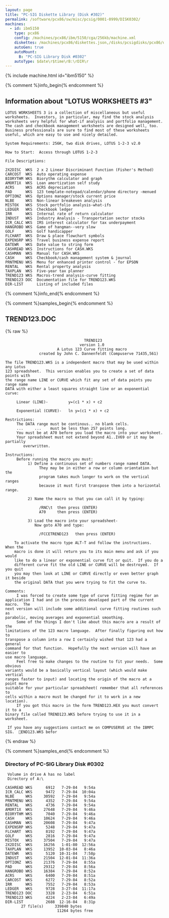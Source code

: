 ```yaml
---
layout: page
title: "PC-SIG Diskette Library (Disk #302)"
permalink: /software/pcx86/sw/misc/pcsig/0001-0999/DISK0302/
machines:
  - id: ibm5150
    type: pcx86
    config: /machines/pcx86/ibm/5150/cga/256kb/machine.xml
    diskettes: /machines/pcx86/diskettes.json,/disks/pcsigdisks/pcx86/diskettes.json
    autoGen: true
    autoMount:
      B: "PC-SIG Library Disk #0302"
    autoType: $date\r$time\rB:\rDIR\r
---
```


{% include machine.html id="ibm5150" %}

{% comment %}info_begin{% endcomment %}

## Information about "LOTUS WORKSHEETS #3"

    LOTUS WORKSHEETS 3 is a collection of miscellaneous but useful
    worksheets.  Investors, in particular, may find the stock analysis
    worksheets very helpful for what-if analysis and portfolio management.
    The cash and checkbook management worksheets are designed well, too.
    Business professionals are sure to find most of these worksheets
    useful, which are easy to use and nicely detailed.
    
    System Requirements: 256K, two disk drives, LOTUS 1-2-3 v2.0
    
    How to Start:  Access through LOTUS 1-2-3
    
    File Descriptions:
    
    2X2DISC  WKS  2 x 2 Linear Discriminant Function (Fisher's Method)
    CARCOST  WKS  Auto operating expense
    BIORYTHM WKS  Biorythm calculator and graph
    AMORT1X  WKS  Loan amortization self study
    ACRS     WKS  ACRS depreciation
    PAD      WKS  123 template-notepad/calendar/phone directory -menued
    OPTIONZ  WKS  Options manager/stock current price
    NLBE     WKS  Non-linear breakeven analysis
    MISTOX   WKS  Stock portfolio analysis-what-ifs
    LEDGER   WKS  Checkbook ledger
    IRR      WKS  Internal rate of return calculator
    INDUST   WKS  Industry Analysis - Transportation sector stocks
    ICR_CALC WKS  IRS interest calculator for tax underpayment
    HANGROBO WKS  Game of hangman--very slow
    GOLF     WKS  Golf handicapper
    FLCHART  WKS  Draw & place flowchart symbols
    EXPENSRP WKS  Travel business expense report
    DATEWR   WKS  Date value to string form
    CASHREAD WKS  Instructions for CASH.WKS
    CASHMAN  WKS  Manual for CASH.WKS
    CASH     WKS  Checkbook/cash management system & journal
    PRNTMENU WKS  Menu for enhanced printer control - for EPSON
    RENTAL   WKS  Rental property analysis
    TAXPLAN  WKS  Five-year tax planner
    TREND123 WKS  Macros-trend analysis-curve fitting
    TREND123 DOC  Documentation file for TREND123.WKS
    DIR-LIST      Listing of included files
{% comment %}info_end{% endcomment %}

{% comment %}samples_begin{% endcomment %}

## TREND123.DOC

{% raw %}
```
                                   TREND123
                                 version 1.0
                       A Lotus 123 Curve fitting macro
               created by John C. Dannenfeldt (Compuserve 71435,561)

The file TREND123.WKS is a independent macro that may be used within any Lotus 
123 spreadsheet.  This version enables you to create a set of data points with 
the range name LINE or CURVE which fit any set of data points you range name 
DATA with either a least squares straight line or an exponential curve:

     Linear (LINE)-         y=(c1 * x) + c2
     
     Exponential (CURVE)-   ln y=(c1 * x) + c2

Restrictions:
     The DATA range must be continous.. no blank cells.
     ...     ...    must be less than 257 points long.
     You must be at A70 before you load the macro into your worksheet.
     Your spreadsheet must not extend beyond A1..IV69 or it may be partially 
        overwritten.

Instructions:
     Before running the macro you must:
          1) Define a continuous set of numbers range named DATA.
               They may be in either a row or column orientation but the 
               program takes much longer to work on the vertical ranges 
               because it must first transpose them into a horizontal range.
          
          2) Name the macro so that you can call it by typing:

               /RNC\t  then press (ENTER)
               A70     then press (ENTER)              

          3) Load the macro into your spreadsheet- 
             Now goto A70 and type:
   
               /FCCETREND123   then press (ENTER)

    To activate the macro type ALT-T and follow the instructions.  When the 
    macro is done it will return you to its main menu and ask if you would 
    like to do a linear or exponential curve fit or quit.  If you do a 
    different curve fit the old LINE or CURVE will be destroyed.  If you quit 
    you may then look at LINE or CURVE directly or even better graph it beside 
    the original DATA that you were trying to fit the curve to.
    
Comments:
     I was forced to create some type of curve fitting regime for an 
application I had and in the process developed part of the current macro.  The 
next version will include some additional curve fitting routines such as 
parabolic, moving averages and exponential smoothing.
     Some of the things I don't like about this macro are a result of the 
limitations of the 123 macro language.  After finally figuring out how to 
transpose a column into a row I certainly wished that 123 had a general 
command for that function.  Hopefully the next version will have an easier to 
use macro language.
     Feel free to make changes to the routine to fit your needs.  Some obvious 
variants would be a basically vertical layout (which would make vertical 
ranges faster to input) and locating the origin of the macro at a point more 
suitable for your particular spreadsheet( remember that all references to 
cells within a macro must be changed for it to work in a new location).  
     If you got this macro in the form TREND123.HEX you must convert it to a 
binary file called TREND123.WKS before trying to use it in a worksheet.

 If you have any suggestions contact me on COMPUSERVE at the IBMPC SIG.  END123.WKS befor
```
{% endraw %}

{% comment %}samples_end{% endcomment %}

### Directory of PC-SIG Library Disk #0302

     Volume in drive A has no label
     Directory of A:\

    CASHREAD WKS      6912   7-29-84   9:54a
    ICR_CALC WKS      9472   7-29-84  10:04a
    NLBE     WKS     30592   7-29-84   9:54a
    PRNTMENU WKS      4352   7-29-84   9:54a
    RENTAL   WKS      4736   7-29-84   9:54a
    AMORT1X  WKS     27648   7-29-84   9:46a
    BIORYTHM WKS      7040   7-29-84   9:46a
    CASH     WKS     10624   7-29-84   9:46a
    CASHMAN  WKS     20608   7-29-84   9:47a
    EXPENSRP WKS      5248   7-29-84   9:47a
    FLCHART  WKS      8192   7-29-84   9:47a
    GOLF     WKS      2816   7-29-84   9:47a
    MISTOX   WKS     37504   7-29-84   9:47a
    2X2DISC  WKS     16256   1-01-80  12:56a
    TAXPLAN  WKS     13952  10-03-84   8:46a
    DATEWR   WKS      5120  10-31-84   7:58p
    INDUST   WKS     21504  12-01-84  11:36a
    OPTIONZ  WKS     21376   7-29-84   8:55a
    PAD      WKS     29312   7-29-84   8:56a
    HANGROBO WKS     16384   7-29-84   8:52a
    ACRS     WKS      6400   7-29-84   8:51a
    CARCOST  WKS      6272   7-29-84   8:52a
    IRR      WKS      7552   7-29-84   8:53a
    LEDGER   WKS      9728   3-27-84  11:17a
    TREND123 DOC      3328   2-23-84   6:51a
    TREND123 WKS      4224   2-23-84   6:49a
    DIR-LIST          2688  12-16-84   8:31p
           27 file(s)     339840 bytes
                           11264 bytes free
